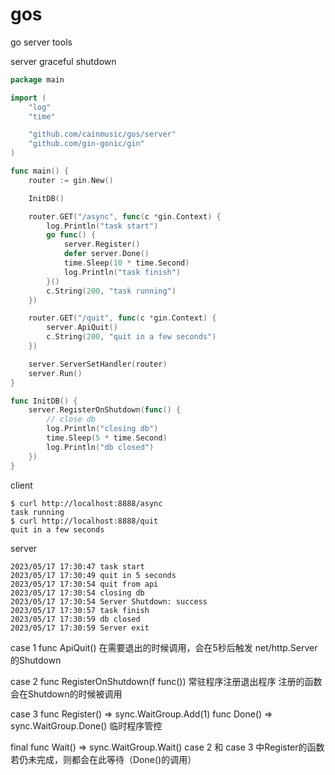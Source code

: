 # gos
go server tools

server graceful shutdown
``` go
package main

import (
	"log"
	"time"

	"github.com/cainmusic/gos/server"
	"github.com/gin-gonic/gin"
)

func main() {
	router := gin.New()

	InitDB()

	router.GET("/async", func(c *gin.Context) {
		log.Println("task start")
		go func() {
			server.Register()
			defer server.Done()
			time.Sleep(10 * time.Second)
			log.Println("task finish")
		}()
		c.String(200, "task running")
	})

	router.GET("/quit", func(c *gin.Context) {
		server.ApiQuit()
		c.String(200, "quit in a few seconds")
	})

	server.ServerSetHandler(router)
	server.Run()
}

func InitDB() {
	server.RegisterOnShutdown(func() {
		// close db
		log.Println("closing db")
		time.Sleep(5 * time.Second)
		log.Println("db closed")
	})
}
```

client
```
$ curl http://localhost:8888/async
task running
$ curl http://localhost:8888/quit
quit in a few seconds
```
server
```
2023/05/17 17:30:47 task start
2023/05/17 17:30:49 quit in 5 seconds
2023/05/17 17:30:54 quit from api
2023/05/17 17:30:54 closing db
2023/05/17 17:30:54 Server Shutdown: success
2023/05/17 17:30:57 task finish
2023/05/17 17:30:59 db closed
2023/05/17 17:30:59 Server exit
```

case 1
func ApiQuit()
在需要退出的时候调用，会在5秒后触发
net/http.Server的Shutdown

case 2
func RegisterOnShutdown(f func())
常驻程序注册退出程序
注册的函数会在Shutdown的时候被调用

case 3
func Register() => sync.WaitGroup.Add(1)
func Done()     => sync.WaitGroup.Done()
临时程序管控

final
func Wait()     => sync.WaitGroup.Wait()
case 2 和 case 3 中Register的函数若仍未完成，则都会在此等待（Done()的调用）